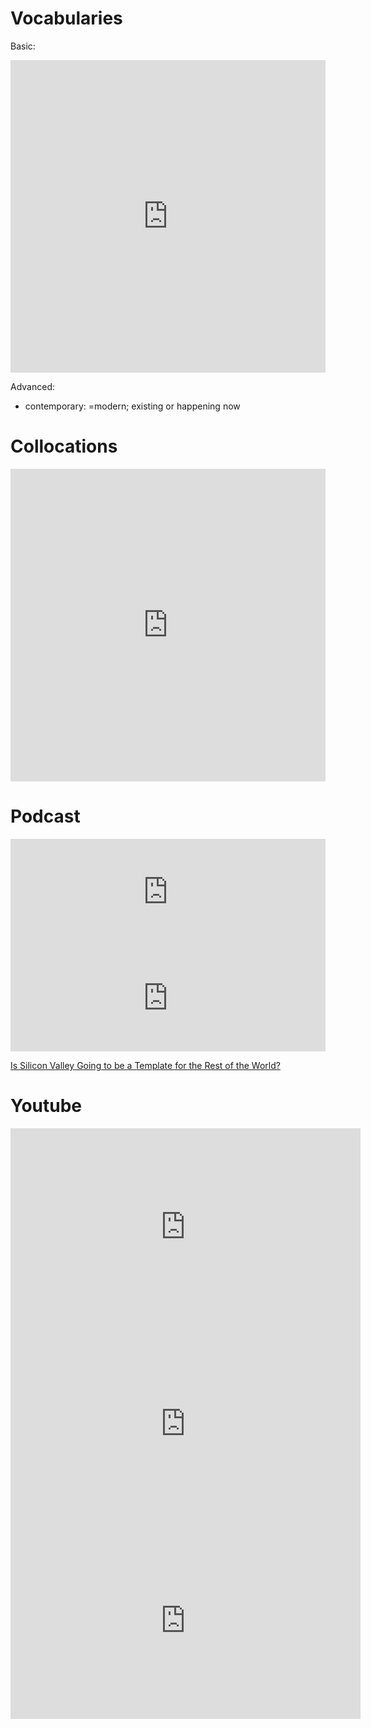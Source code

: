 
Vocabularies
===========

Basic:
<iframe src="https://quizlet.com/519893035/flashcards/embed?i=7u4xy&x=1jj1" height="500" width="100%" style="border:0"></iframe>

Advanced:
- contemporary: =modern; existing or happening now


Collocations
=========


<iframe src="https://quizlet.com/519901279/flashcards/embed?i=7u4xy&x=1jj1" height="500" width="100%" style="border:0"></iframe>


Podcast
======


<iframe src="https://www.listennotes.com/embedded/e/94d8decca9454f84be90121fa2e80842/" height="170px" width="100%" style="width: 1px; min-width: 100%;" loading="lazy" frameborder="0" scrolling="no"></iframe>


<iframe src="https://www.listennotes.com/embedded/e/01aa368b96874da798deb58815546d33/" height="170px" width="100%" style="width: 1px; min-width: 100%;" loading="lazy" frameborder="0" scrolling="no"></iframe>

<a href="https://podcasts.apple.com/au/podcast/is-silicon-valley-going-to-be-template-for-rest-world/id1367030514?i=1000489148560">Is Silicon Valley Going to be a Template for the Rest of the World?</a>


Youtube
=======

<iframe width="560" height="315" src="https://www.youtube.com/embed/xv7zmrRPHZs" frameborder="0" allow="accelerometer; autoplay; encrypted-media; gyroscope; picture-in-picture" allowfullscreen></iframe>

<iframe width="560" height="315" src="https://www.youtube.com/embed/JQPWpY24B0Q" frameborder="0" allow="accelerometer; autoplay; encrypted-media; gyroscope; picture-in-picture" allowfullscreen></iframe>


<iframe width="560" height="315" src="https://www.youtube.com/embed/QhUQwTK6ebo" frameborder="0" allow="accelerometer; autoplay; encrypted-media; gyroscope; picture-in-picture" allowfullscreen></iframe>


<!--stackedit_data:
eyJoaXN0b3J5IjpbMjA5NDk4MjkxNV19
-->